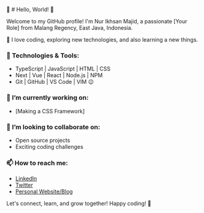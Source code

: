 👋 # Hello, World! 👋

Welcome to my GitHub profile! I'm Nur Ikhsan Majid, a passionate [Your Role] from Malang Regency, East Java, Indonesia. 

🚀 I love coding, exploring new technologies, and also learning a new things.

### 🔧 Technologies & Tools:
- TypeScript | JavaScript | HTML | CSS
- Next | Vue | React | Node.js | NPM
- Git | GitHub | VS Code | VIM 😉

### 🌱 I’m currently working on:
- [Making a CSS Framework]

### 👯 I’m looking to collaborate on:
- Open source projects
- Exciting coding challenges

### 📫 How to reach me:
- [LinkedIn](https://www.linkedin.com/in/nur-ikhsan-majid-7b61b2291/)
- [Twitter](https://twitter.com/nousantx)
- [Personal Website/Blog](https://www.itsnousantx.web.app)

Let's connect, learn, and grow together! Happy coding! 🚀

